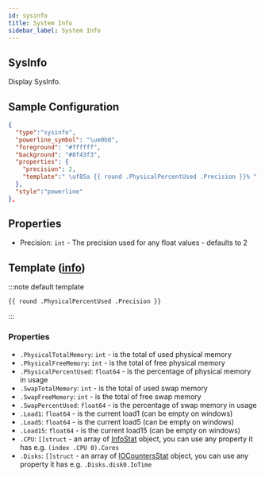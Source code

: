 ```yaml
---
id: sysinfo
title: System Info
sidebar_label: System Info
---
```


## SysInfo

Display SysInfo.

## Sample Configuration

```json
{
  "type":"sysinfo",
  "powerline_symbol": "\ue0b0",
  "foreground": "#ffffff",
  "background": "#8f43f3",
  "properties": {
    "precision": 2,
    "template":" \uf85a {{ round .PhysicalPercentUsed .Precision }}% "
  },
  "style":"powerline"
},
```

## Properties

- Precision: `int` - The precision used for any float values - defaults to 2

## Template ([info][templates])

:::note default template

``` template
{{ round .PhysicalPercentUsed .Precision }}
```

:::

### Properties

- `.PhysicalTotalMemory`: `int` - is the total of used physical memory
- `.PhysicalFreeMemory`: `int` - is the total of free physical memory
- `.PhysicalPercentUsed`: `float64` - is the percentage of physical memory in usage
- `.SwapTotalMemory`: `int` - is the total of used swap memory
- `.SwapFreeMemory`: `int` -  is the total of free swap memory
- `.SwapPercentUsed`: `float64` - is the percentage of swap memory in usage
- `.Load1`: `float64` - is the current load1 (can be empty on windows)
- `.Load5`: `float64` - is the current load5 (can be empty on windows)
- `.Load15`: `float64` - is the current load15 (can be empty on windows)
- `.CPU`: `[]struct` - an array of [InfoStat][cpuinfo] object, you can use any property it has e.g. `(index .CPU 0).Cores`
- `.Disks`: `[]struct` - an array of [IOCountersStat][ioinfo] object, you can use any property it has e.g. `.Disks.disk0.IoTime`

[cpuinfo]: https://github.com/shirou/gopsutil/blob/78065a7ce2021f6a78c8d6f586a2683ba501dcec/cpu/cpu.go#L32
[ioinfo]: https://github.com/shirou/gopsutil/blob/e0ec1b9cda4470db704a862282a396986d7e930c/disk/disk.go#L32
[templates]: /docs/config-templates

